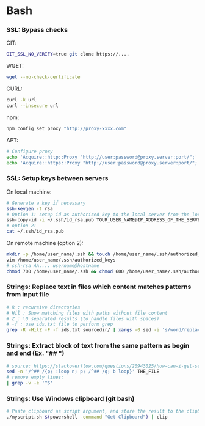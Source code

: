 # Bash

###  SSL: Bypass checks

GIT:

```bash
GIT_SSL_NO_VERIFY=true git clone https://....
```

WGET:

```bash
wget --no-check-certificate
```

CURL:

```bash
curl -k url
curl --insecure url
```

npm:

```bash
npm config set proxy "http://proxy-xxxx.com"
```

APT:

```bash
# Configure proxy
echo 'Acquire::http::Proxy "http://user:password@proxy.server:port/";' > /etc/apt/apt.conf.d/proxy.conf
echo 'Acquire::https::Proxy "http://user:password@proxy.server:port/";' >>  /etc/apt/apt.conf.d/proxy.conf
```

### SSL: Setup keys between servers

On local machine:
```bash
# Generate a key if necessary
ssh-keygen -t rsa
# Option 1: setup id as authorized key to the local server from the local machine (prompted fro password):
ssh-copy-id -i ~/.ssh/id_rsa.pub YOUR_USER_NAME@IP_ADDRESS_OF_THE_SERVER
# option 2:
cat ~/.ssh/id_rsa.pub
```

On remote machine (option 2):
```bash
mkdir -p /home/user_name/.ssh && touch /home/user_name/.ssh/authorized_keys
vim /home/user_name/.ssh/authorized_keys
# ssh-rsa AA.... username@hostname
chmod 700 /home/user_name/.ssh && chmod 600 /home/user_name/.ssh/authorized_keys
```


### Strings: Replace text in files which content matches patterns from input file

```bash
# R : recursive directories
# Hil : Show matching files with paths without file content
# Z : \0 separated results (to handle files with spaces)
# -f : use ids.txt file to perform grep
grep -R -HilZ -F -f ids.txt sourcedir/ | xargs -0 sed -i 's/word/replacement/g'
```

### Strings: Extract block of text from the same pattern as begin and end (Ex. "## ")

```bash
# source: https://stackoverflow.com/questions/20943025/how-can-i-get-sed-to-quit-after-the-first-matching-address-range
sed -n '/^## /{p; :loop n; p; /^## /q; b loop}' THE_FILE
# remove empty lines:
| grep -v -e '^$'
```

### Strings: Use Windows clipboard (git bash)

```bash
# Paste clipboard as script argument, and store the result to the clipboard
./myscript.sh $(powershell -command "Get-Clipboard") | clip
```
